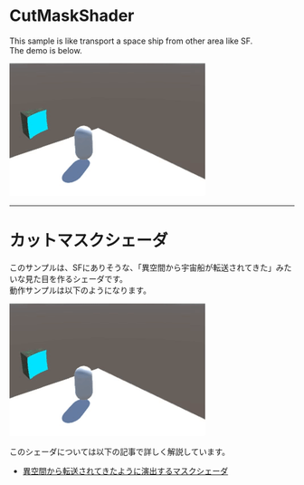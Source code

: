 # CutMaskShader

This sample is like transport a space ship from other area like SF.  
The demo is below.

![](demo.gif)


--------------------------------------------


# カットマスクシェーダ

このサンプルは、SFにありそうな、「異空間から宇宙船が転送されてきた」みたいな見た目を作るシェーダです。  
動作サンプルは以下のようになります。

![](demo.gif)

このシェーダについては以下の記事で詳しく解説しています。

- [異空間から転送されてきたように演出するマスクシェーダ](http://edom18.hateblo.jp/entry/2017/03/08/090400)

